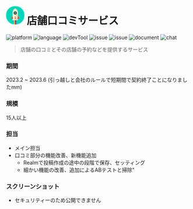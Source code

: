 # ![](https://github.com/Noodlekim/RESUME/blob/master/images/sample.png?raw=true=50x50) 店舗口コミサービス

![platform](https://img.shields.io/badge/platform-iOS-blue.svg)
![language](https://img.shields.io/badge/language-Swift5-red.svg)
![devTool](https://img.shields.io/badge/devTool-Xcode14.2-yellow.svg)
![issue](https://img.shields.io/badge/issue-GitHub-green.svg)
![issue](https://img.shields.io/badge/issue-GitHub-green.svg)
![document](https://img.shields.io/badge/document-Confluence-666999.svg)
![chat](https://img.shields.io/badge/chat-Teams-59B89A.svg)

> 店舗の口コミとその店舗の予約などを提供するサービス

### 期間
2023.2 ~ 2023.6 (引っ越しと会社のルールで短期間で契約終了ことになりましたmm)

### 規模
15人以上

### 担当
- メイン担当
 - 口コミ部分の機能改善、新機能追加
   - Realmで投稿作成の途中の段階で保存、セッティング
   - 細かい機能の改善、追加によるABテストと掃除"											

### スクリーンショット
- セキュリティーのため公開できません
